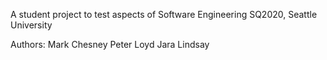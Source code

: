 A student project to test aspects of Software Engineering
SQ2020, Seattle University

Authors:
Mark Chesney
Peter Loyd
Jara Lindsay 
